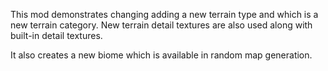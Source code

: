 This mod demonstrates changing adding a new terrain type and which is a new terrain category. New terrain detail textures are also used along with built-in detail textures.

 It also creates a new biome which is available in random map generation.